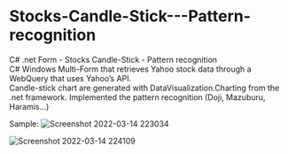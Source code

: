 # Stocks-Candle-Stick---Pattern-recognition
C# .net Form - Stocks Candle-Stick - Pattern recognition  
C# Windows Multi-Form that retrieves Yahoo stock data through a WebQuery that uses Yahoo’s API.  
Candle-stick chart are generated with DataVisualization.Charting from the .net framework. Implemented the pattern recognition (Doji, Mazuburu, Haramis…)  

Sample:
![Screenshot 2022-03-14 223034](https://user-images.githubusercontent.com/64340009/158298151-82f4d919-3c1a-42b8-91e2-4f0f966f1662.png)  

![Screenshot 2022-03-14 224109](https://user-images.githubusercontent.com/64340009/158298161-442b4caf-67b8-4686-bbe4-e3696a18021e.png)  
